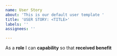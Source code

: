 ```yaml
---
name: User Story
about: 'This is our default user template '
title: 'USER STORY: <TITLE>'
labels: ''
assignees: ''

---
```


As a **role** I can **capability** so that **received benefit**
